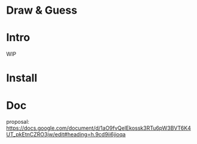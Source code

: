 # Draw & Guess
# Intro
WIP
# Install
# Doc
proposal: https://docs.google.com/document/d/1aO9fvQelEkossk3RTu6pW3BVT6K4UT_pkEtnCZRO3jw/edit#heading=h.9cd9ii6jioqa